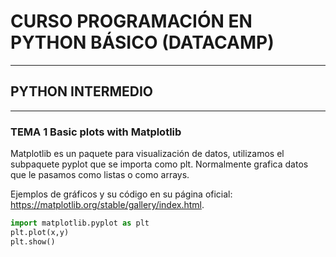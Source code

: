# CURSO PROGRAMACIÓN EN PYTHON BÁSICO  (DATACAMP)

---
## PYTHON INTERMEDIO
---
### TEMA 1 Basic plots with Matplotlib

Matplotlib es un paquete para visualización de datos, utilizamos el subpaquete pyplot que se importa como plt. Normalmente grafica datos que le pasamos como listas o como arrays.

Ejemplos de gráficos y su código en su página oficial: https://matplotlib.org/stable/gallery/index.html.



```PYTHON
import matplotlib.pyplot as plt
plt.plot(x,y)
plt.show()

```
